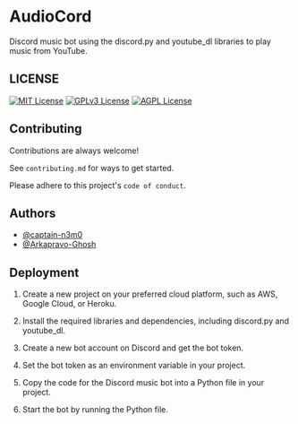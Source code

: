 
# AudioCord

Discord music bot using the discord.py and youtube_dl libraries to play music from YouTube.


## LICENSE


[![MIT License](https://img.shields.io/badge/License-MIT-green.svg)](https://choosealicense.com/licenses/mit/)
[![GPLv3 License](https://img.shields.io/badge/License-GPL%20v3-yellow.svg)](https://opensource.org/licenses/)
[![AGPL License](https://img.shields.io/badge/license-AGPL-blue.svg)](http://www.gnu.org/licenses/agpl-3.0)


## Contributing

Contributions are always welcome!

See `contributing.md` for ways to get started.

Please adhere to this project's `code of conduct`.


## Authors

- [@captain-n3m0](https://www.github.com/captain-n3m0)
- [@Arkapravo-Ghosh](https://www.github.com/Arkapravo-Ghosh)



## Deployment

1) Create a new project on your preferred cloud platform, such as AWS, Google Cloud, or Heroku.

2) Install the required libraries and dependencies, including discord.py and youtube_dl.

3) Create a new bot account on Discord and get the bot token.

4) Set the bot token as an environment variable in your project.

5) Copy the code for the Discord music bot into a Python file in your project.
6) Start the bot by running the Python file.
